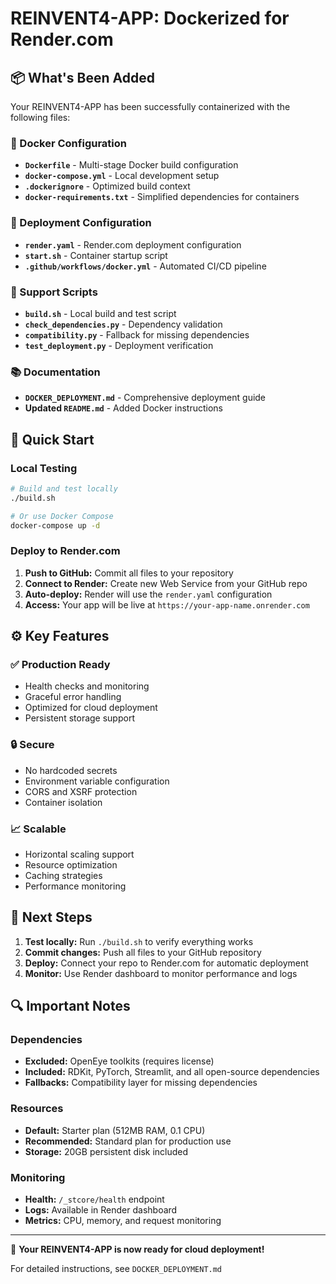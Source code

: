 # REINVENT4-APP: Dockerized for Render.com

## 📦 What's Been Added

Your REINVENT4-APP has been successfully containerized with the following files:

### 🐳 Docker Configuration
- **`Dockerfile`** - Multi-stage Docker build configuration
- **`docker-compose.yml`** - Local development setup
- **`.dockerignore`** - Optimized build context
- **`docker-requirements.txt`** - Simplified dependencies for containers

### 🚀 Deployment Configuration
- **`render.yaml`** - Render.com deployment configuration
- **`start.sh`** - Container startup script
- **`.github/workflows/docker.yml`** - Automated CI/CD pipeline

### 🔧 Support Scripts
- **`build.sh`** - Local build and test script
- **`check_dependencies.py`** - Dependency validation
- **`compatibility.py`** - Fallback for missing dependencies
- **`test_deployment.py`** - Deployment verification

### 📚 Documentation
- **`DOCKER_DEPLOYMENT.md`** - Comprehensive deployment guide
- **Updated `README.md`** - Added Docker instructions

## 🚀 Quick Start

### Local Testing
```bash
# Build and test locally
./build.sh

# Or use Docker Compose
docker-compose up -d
```

### Deploy to Render.com
1. **Push to GitHub:** Commit all files to your repository
2. **Connect to Render:** Create new Web Service from your GitHub repo
3. **Auto-deploy:** Render will use the `render.yaml` configuration
4. **Access:** Your app will be live at `https://your-app-name.onrender.com`

## ⚙️ Key Features

### ✅ Production Ready
- Health checks and monitoring
- Graceful error handling
- Optimized for cloud deployment
- Persistent storage support

### 🔒 Secure
- No hardcoded secrets
- Environment variable configuration
- CORS and XSRF protection
- Container isolation

### 📈 Scalable
- Horizontal scaling support
- Resource optimization
- Caching strategies
- Performance monitoring

## 🎯 Next Steps

1. **Test locally:** Run `./build.sh` to verify everything works
2. **Commit changes:** Push all files to your GitHub repository
3. **Deploy:** Connect your repo to Render.com for automatic deployment
4. **Monitor:** Use Render dashboard to monitor performance and logs

## 🔍 Important Notes

### Dependencies
- **Excluded:** OpenEye toolkits (requires license)
- **Included:** RDKit, PyTorch, Streamlit, and all open-source dependencies
- **Fallbacks:** Compatibility layer for missing dependencies

### Resources
- **Default:** Starter plan (512MB RAM, 0.1 CPU)
- **Recommended:** Standard plan for production use
- **Storage:** 20GB persistent disk included

### Monitoring
- **Health:** `/_stcore/health` endpoint
- **Logs:** Available in Render dashboard
- **Metrics:** CPU, memory, and request monitoring

---

🎉 **Your REINVENT4-APP is now ready for cloud deployment!**

For detailed instructions, see `DOCKER_DEPLOYMENT.md`
